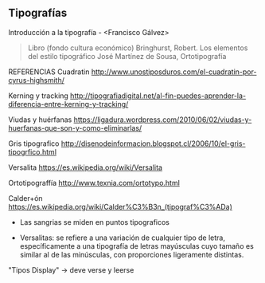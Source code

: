 Tipografías
--------------
Introducción a la tipografía - <Francisco Gálvez>

> Libro (fondo cultura económico)
Bringhurst, Robert. Los elementos del estilo tipográfico
José Martínez de Sousa, Ortotipografía

REFERENCIAS 
Cuadratin
http://www.unostiposduros.com/el-cuadratin-por-cyrus-highsmith/

Kerning y tracking
http://tipografiadigital.net/al-fin-puedes-aprender-la-diferencia-entre-kerning-y-tracking/

Viudas y huérfanas
https://ligadura.wordpress.com/2010/06/02/viudas-y-huerfanas-que-son-y-como-eliminarlas/

Gris tipografico
http://disenodeinformacion.blogspot.cl/2006/10/el-gris-tipogrfico.html

Versalita
https://es.wikipedia.org/wiki/Versalita

Ortotipograffía
http://www.texnia.com/ortotypo.html

Calder+ón
https://es.wikipedia.org/wiki/Calder%C3%B3n_(tipograf%C3%ADa)



- Las sangrias se miden en puntos tipograficos

- Versalitas:
    se refiere a una variación de cualquier tipo de letra, específicamente 
    a una tipografía de letras mayúsculas cuyo tamaño es similar al de las 
    minúsculas, con proporciones ligeramente distintas.

"Tipos Display" -> deve verse y leerse